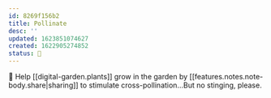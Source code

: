 ```yaml
---
id: 8269f156b2
title: Pollinate
desc: ''
updated: 1623851074627
created: 1622905274852
status: 🌱
---
```


🐝 Help [[digital-garden.plants]] grow in the garden by [[features.notes.note-body.share|sharing]] to stimulate cross-pollination...But no stinging, please. 

